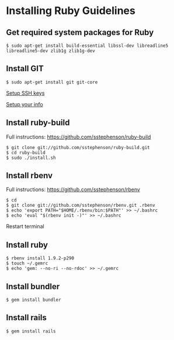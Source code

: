 # Installing Ruby Guidelines

## Get required system packages for Ruby
	$ sudo apt-get install build-essential libssl-dev libreadline5 libreadline5-dev zlib1g zlib1g-dev

## Install GIT
	$ sudo apt-get install git git-core
[Setup SSH keys](http://help.github.com/linux-set-up-git/#_set_up_ssh_keys)

[Setup your info](http://help.github.com/linux-set-up-git/#_set_up_your_info)

## Install ruby-build
Full instructions: https://github.com/sstephenson/ruby-build

	$ git clone git://github.com/sstephenson/ruby-build.git
	$ cd ruby-build
	$ sudo ./install.sh

## Install rbenv
Full instructions: https://github.com/sstephenson/rbenv

	$ cd
	$ git clone git://github.com/sstephenson/rbenv.git .rbenv
	$ echo 'export PATH="$HOME/.rbenv/bin:$PATH"' >> ~/.bashrc
	$ echo 'eval "$(rbenv init -)"' >> ~/.bashrc
Restart terminal

## Install ruby
	$ rbenv install 1.9.2-p290
	$ touch ~/.gemrc
	$ echo 'gem: --no-ri --no-rdoc' >> ~/.gemrc

## Install bundler
	$ gem install bundler

## Install rails
	$ gem install rails
